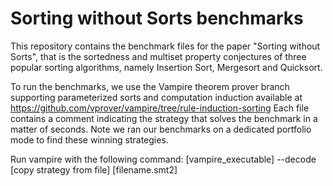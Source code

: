 # Sorting without Sorts benchmarks
This repository contains the benchmark files for the paper "Sorting without Sorts", that is the sortedness and multiset property conjectures of three popular sorting algorithms, namely Insertion Sort, Mergesort and Quicksort. 

To run the benchmarks, we use the Vampire theorem prover branch supporting parameterized sorts and computation induction available at https://github.com/vprover/vampire/tree/rule-induction-sorting
Each file contains a comment indicating the strategy that solves the benchmark in a matter of seconds. Note we ran our benchmarks on a dedicated portfolio mode to find these winning strategies. 

Run vampire with the following command: 
    [vampire_executable] --decode [copy strategy from file] [filename.smt2]

